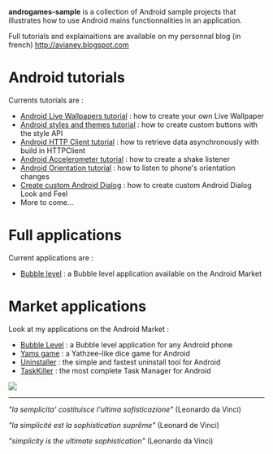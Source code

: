 **androgames-sample** is a collection of Android sample projects that illustrates how to use Android mains functionnalities in an application.

Full tutorials and explainaitions are available on my personnal blog (in french) http://avianey.blogspot.com

# Android tutorials #
Currents tutorials are :
  * [Android Live Wallpapers tutorial](http://blog.androgames.net/58/android-live-wallpaper-tutorial/) : how to create your own Live Wallpaper
  * [Android styles and themes tutorial](http://blog.androgames.net/40/custom-button-style-and-theme/) : how to create custom buttons with the style API
  * [Android HTTP Client tutorial](http://blog.androgames.net/12/retrieving-data-asynchronously/) : how to retrieve data asynchronously with build in HTTPClient
  * [Android Accelerometer tutorial](http://blog.androgames.net/85/android-accelerometer-tutorial/) : how to create a shake listener
  * [Android Orientation tutorial](http://blog.androgames.net/135/android-orientation-tutorial/) : how to listen to phone's orientation changes
  * [Create custom Android Dialog](http://blog.androgames.net/10/custom-android-dialog/) : how to create custom Android Dialog Look and Feel
  * More to come...

# Full applications #
Current applications are :
  * [Bubble level](https://github.com/avianey/Level) : a Bubble level application available on the Android Market

# Market applications #
Look at my applications on the Android Market :
  * [Bubble Level](https://market.android.com/details?id=net.androgames.level) : a Bubble level application for any Android phone
  * [Yams game](https://market.android.com/details?id=net.androgames.yams) : a Yathzee-like dice game for Android
  * [Uninstaller](https://market.android.com/details?id=net.androgames.uninstaller) : the simple and fastest uninstall tool for Android
  * [TaskKiller](https://market.android.com/details?id=net.androgames.taskkiller) : the most complete Task Manager for Android

[![](http://www.android.com/images/brand/60_avail_market_logo2.png)](https://market.android.com/developer?pub=Antoine+Vianey)


---


_"la semplicita' costituisce l'ultima sofisticazione"_ (Leonardo da Vinci)

_"la simplicité est la sophistication suprême"_  (Leonard de Vinci)

_"simplicity is the ultimate sophistication"_ (Leonardo da Vinci)